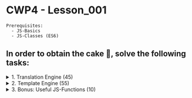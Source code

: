 # CWP4 - Lesson_001

    Prerequisites:
      - JS-Basics
      - JS-Classes (ES6)
## In order to obtain the cake 🍰, solve the following tasks:

<details>
    <summary>1. Translation Engine (45)</summary>

### Develop the functionality of a Translation Engine, in order to translate Text in at least two languages.

Open /js/kwm.js and create a Translator-Class (KWM_Translator). 
   1. In the constructor, expect multiple languages as the only parameter [(Spread Syntax)](https://developer.mozilla.org/en-US/docs/Web/JavaScript/Reference/Operators/Spread_syntax).
   2. For each language passed in the arguments, add a [member variable](https://en.wikipedia.org/wiki/Member_variable#:~:text=In%20object%2Doriented%20programming%2C%20a,its%20methods%20(member%20functions)).
   3. Declare one additional member variable that stores the current language.
      1. The first given language should serve as the default current language.
   4. A new Translator-Object should be invocable by the following command:
      ```
      let translator = new KWM_Translator("de", "en", "ru");
      ```
   5. Find a way to store your Resource Strings in a way the translator can access and connect them to its members.
   
      <details>
        <summary>What are Resource Strings?</summary>
         
      Resources can be stored as key-value pairs. For example:
      ```
      const KWM_Resources = {
        "de": {
            hello_world: "Hallo Welt",
            it_is_me: "Ich bin's",
        },
        "en": {
            hello_world: "Hello world",
            it_is_me: "It's me",
        },
        "ru": {
            hello_world: "Здравствуйте мир",
            it_is_me: "Это я",
        }
      };
      ```

      Resource strings are specific string constants.
      The main purpose of resource strings is the localization (language translation) of the software.
      Imagine you want to build a software both in French and English:
      Instead of translating all texts in the markup and the JS-Code, you just need to modify a list of strings.
   
      Each language should have the same amount of resource strings.
      Each string should be attached to an identifier (key). 
      The software only knows the key of the text you want to display.
      Depending on the chosen output-language, the according value for that key will be parsed.

      ```
      <article>
          <p><%>hello_world<%>!</p>
          <p><%>it_is_me<%>!</p>
      </article>
      ```
      </details>
   6. Write a method **translate(key, language=this.currentLanguage)** that returns the value for the key in the given (or default) language.
   7. Don't forget to care for exceptions. What happens if you try to translate a key while lacking an according Resource String in the current language (The first Bonus-Task might be of help here 😎)?
      
<details>
<summary>Test-Example</summary>

Given function-call:
   ```
   let translator = new KWM_Translator("de", "en", "ru");
   
   console.log(translator.translate("hello_world"));
   console.log(translator.translate("it_is_me", "en"));
   
   translator.currentLanguage = "ru";
   
   console.log(translator.translate("hello_world"));
   console.log(translator.translate("non_existing_key", "en"));
   ```

Wanted result on console:
   ```
   Hallo Welt
   It's me
   Здравствуйте мир
   --Missing translation: non_existing_key--
   ```

</details>

8. Enjoy the Cake 🍰!
</details>
<details>
     <summary>2. Template Engine (55)</summary>

### Develop the functionality of a Template Engine, in order to render Templates dynamically.

1. You can - for now - keep working in /js/kwm.js
2. Write a function renderTemplate() that receives a **template**, a **container** and an [optional object](https://flexiple.com/optional-parameter-javascript/) **values** as parameters.
   1. The template-argument is a string that contains HTML-Markup. Within this string, there can be tags like "<%>" and "<&>".
      1. A word within two <%>-tags is a key for translation.
      2. A word within two <&>-tags is a key for dynamic data.
      Example:
          ```
          <article>
              <p><%>my_name_is<%> <&>my_name<&></p>
          </article>
          ```
   2. The container-argument is an actual DOM-Element. This specifies, where the template should be rendered into.
   3. The values-object (optional) contains data in key-value-pairs, that is meant to be inserted into the <&>-reserved spaces.
3. Your function renderTemplate() parses through the characters of the template until it finds the occurrence of either "<%>" or "<&>".
   1. Finding this pattern for the first time means, that it is an opening-tag (for either language, or data).
   2. Keep on searching for the second occurrence of the same tag.
   3. Congratulations. You have found the first opening- and closing-tag pair of either a translation- or data-placeholder.
   4. Now replace the content between those two tags with...
      1. A proper translation from your **Translation-Engine** in the current set language for <%>-tags.
      2. Data from your **values** object for <&>-tags.
   5. In order to search for patterns in a String in JS, you can use [Regular Expressions (regex)](https://developer.mozilla.org/en-US/docs/Web/JavaScript/Guide/Regular_Expressions). There are [nice free regex tools](https://regex101.com) available for more convenience. Use the [JavaScript exec() function](https://www.educba.com/javascript-exec/) to search for <u>the index of</u> a given regex within a String.
   6. Use your profound <u>substringing-skills</u>, to isolate the placeholders.
   7. In order to replace the placeholders in the template, you can use the [JavaScript replace() function](https://www.w3schools.com/jsref/jsref_replace.asp).
4. When you are done parsing through the whole template and replacing placeholders, paste the result into the container (overwride anything that was inside before).
<details>
<summary>Test-Example</summary>
    
Given function-call:
   ```
   const template = "<p><%>my_name_is<%> <&>my_name<&>.</p><p><%>age<%>: <&>my_age<&></p>";
   const container = document.getElementById("target_for_template"); //You can find this container in your index.html
   const values = {my_name: "Ronald McDonald", my_age: 45}; //Feel free to change this values to your personal credentials.
   
   renderTemplate(template, container, values);
  ```

Wanted result on the front-page (depending on current language):
   ```
   <article id="target_for_template">
       <p>Mein Name ist Ronald McDonald.</p>
       <p>Alter: 45</p>
   </article>
  ```

Don't forget to extend your Resources!
</details>

5. Enjoy the Cake 🍰!
</details>
<details>
<summary>3. Bonus: Useful JS-Functions (10)</summary>

### Write some useful JavaScript functions. You might need them any day.

1. isEmpty(variable) (3)
   1. Accepts **ANY** variable passed as argument
   2. returns true if:
      1. variable is null
      2. variable is undefined
      3. variable is an empty string
      4. variable is an empty object
      5. variable is an empty array
2. getOS() (2)
   1. Returns the Operating System of the client. OS is either
      1. Windows
      2. MacOS (acceptable also for iPad Pro & iPhone 6)
      3. Android
      4. iOS
3. clientHasCamera() (2)
   1. Returns true if the client posses a camera and our software is allowed to use it.
4. getIndexOfObjectInArrayByPropertyvalue(array, property, value) (3)
    1. Returns the Index of an bbject within an Array.
    2. The correct object is defined by its value of a property.
    <details>
    <summary>Example:</summary>

   ```
    const students = [ { name: "John", age: 20 }, { name: "Irina", age: 19 }, { name: "Ivan", age: 22 } ];
   
    let result = getIndexOfObjectInArrayByPropertyvalue(students, "name", "Irina");
    //Expected result: 1
    ```
   </details>
</details>